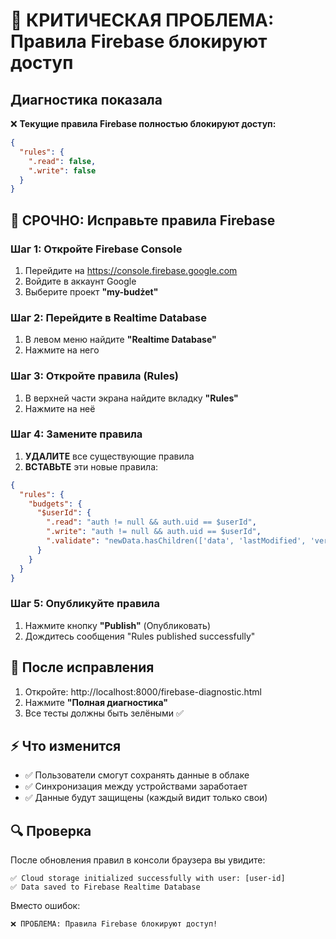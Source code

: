 # 🚨 КРИТИЧЕСКАЯ ПРОБЛЕМА: Правила Firebase блокируют доступ

## Диагностика показала

❌ **Текущие правила Firebase полностью блокируют доступ:**

```json
{
  "rules": {
    ".read": false,
    ".write": false
  }
}
```

## 🔧 СРОЧНО: Исправьте правила Firebase

### Шаг 1: Откройте Firebase Console

1. Перейдите на https://console.firebase.google.com
2. Войдите в аккаунт Google
3. Выберите проект **"my-budżet"**

### Шаг 2: Перейдите в Realtime Database

1. В левом меню найдите **"Realtime Database"**
2. Нажмите на него

### Шаг 3: Откройте правила (Rules)

1. В верхней части экрана найдите вкладку **"Rules"**
2. Нажмите на неё

### Шаг 4: Замените правила

1. **УДАЛИТЕ** все существующие правила
2. **ВСТАВЬТЕ** эти новые правила:

```json
{
  "rules": {
    "budgets": {
      "$userId": {
        ".read": "auth != null && auth.uid == $userId",
        ".write": "auth != null && auth.uid == $userId",
        ".validate": "newData.hasChildren(['data', 'lastModified', 'version'])"
      }
    }
  }
}
```

### Шаг 5: Опубликуйте правила

1. Нажмите кнопку **"Publish"** (Опубликовать)
2. Дождитесь сообщения "Rules published successfully"

## 🧪 После исправления

1. Откройте: http://localhost:8000/firebase-diagnostic.html
2. Нажмите **"Полная диагностика"**
3. Все тесты должны быть зелёными ✅

## ⚡ Что изменится

- ✅ Пользователи смогут сохранять данные в облаке
- ✅ Синхронизация между устройствами заработает
- ✅ Данные будут защищены (каждый видит только свои)

## 🔍 Проверка

После обновления правил в консоли браузера вы увидите:

```
✅ Cloud storage initialized successfully with user: [user-id]
✅ Data saved to Firebase Realtime Database
```

Вместо ошибок:

```
❌ ПРОБЛЕМА: Правила Firebase блокируют доступ!
```
